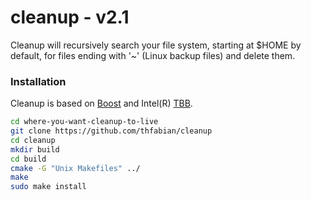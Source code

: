 cleanup - v2.1
==============

Cleanup will recursively search your file system, starting at $HOME by default, for files ending with '~' (Linux backup files) and delete them.

### Installation
Cleanup is based on [Boost][boost] and Intel(R) [TBB][tbb].

```bash
cd where-you-want-cleanup-to-live
git clone https://github.com/thfabian/cleanup
cd cleanup
mkdir build
cd build
cmake -G "Unix Makefiles" ../
make
sudo make install
```

[boost]: http://www.boost.org/
[tbb]: https://www.threadingbuildingblocks.org/